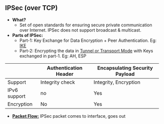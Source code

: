 ## IPSec (over TCP)
- **What?** 
  - Set of open standards for ensuring secure private communication over Internet. IPSec does not support broadcast & multicast.
- **Parts of IPSec:**
  - Part-1: Key Exchange for Data Encryption + Peer Authentication. Eg: [IKE](../../VPN)
  - Part-2: Encrypting the data in [Tunnel or Transport Mode](Modes_Tunnel_Transport) with Keys exchanged in part-1. Eg: AH, ESP

||Authentication Header|Encapsulating Security Payload|
|---|---|---|
|Support|Integrity check|Integrity, Encryption|  
|IPv6 support|no|Yes|
|Encryption|No|Yes|

- **[Packet Flow:](Packet_Flow)** IPSec packet comes to interface, goes out

